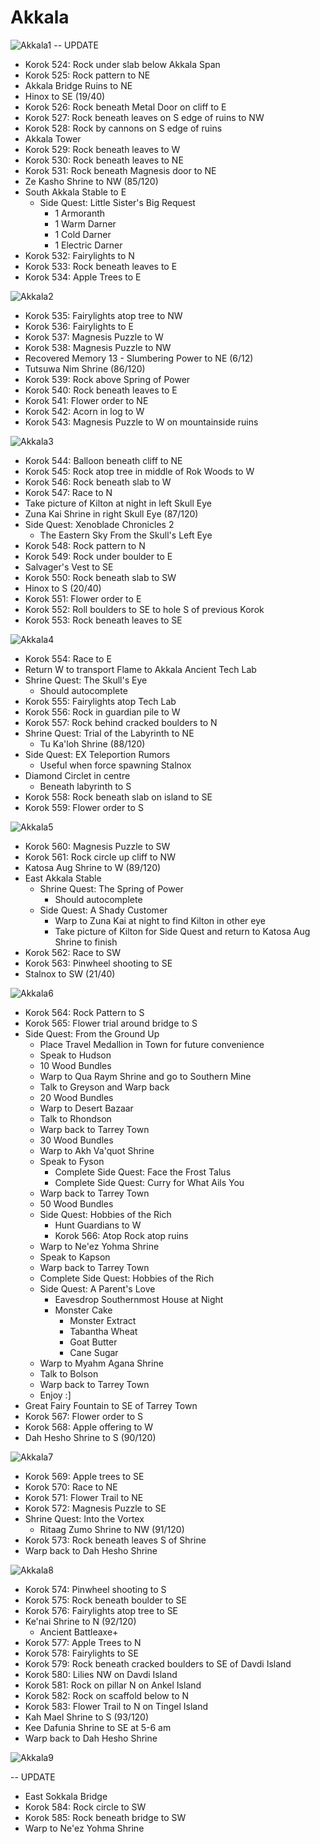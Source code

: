 # Akkala

![Akkala1](images/Akkala1.PNG) -- UPDATE

* Korok 524: Rock under slab below Akkala Span
* Korok 525: Rock pattern to NE
* Akkala Bridge Ruins to NE
* Hinox to SE (19/40)
* Korok 526: Rock beneath Metal Door on cliff to E
* Korok 527: Rock beneath leaves on S edge of ruins to NW
* Korok 528: Rock by cannons on S edge of ruins
* Akkala Tower
* Korok 529: Rock beneath leaves to W
* Korok 530: Rock beneath leaves to NE
* Korok 531: Rock beneath Magnesis door to NE
* Ze Kasho Shrine to NW (85/120)
* South Akkala Stable to E
  * Side Quest: Little Sister's Big Request
    * 1 Armoranth
    * 1 Warm Darner
    * 1 Cold Darner
    * 1 Electric Darner
* Korok 532: Fairylights to N
* Korok 533: Rock beneath leaves to E
* Korok 534: Apple Trees to E

![Akkala2](images/Akkala2.PNG)

* Korok 535: Fairylights atop tree to NW
* Korok 536: Fairylights to E
* Korok 537: Magnesis Puzzle to W
* Korok 538: Magnesis Puzzle to NW
* Recovered Memory 13 - Slumbering Power to NE (6/12)
* Tutsuwa Nim Shrine (86/120)
* Korok 539: Rock above Spring of Power
* Korok 540: Rock beneath leaves to E
* Korok 541: Flower order to NE
* Korok 542: Acorn in log to W
* Korok 543: Magnesis Puzzle to W on mountainside ruins

![Akkala3](images/Akkala3.PNG)

* Korok 544: Balloon beneath cliff to NE
* Korok 545: Rock atop tree in middle of Rok Woods to W
* Korok 546: Rock beneath slab to W
* Korok 547: Race to N
* Take picture of Kilton at night in left Skull Eye
* Zuna Kai Shrine in right Skull Eye (87/120)
* Side Quest: Xenoblade Chronicles 2
  * The Eastern Sky From the Skull's Left Eye
* Korok 548: Rock pattern to N
* Korok 549: Rock under boulder to E
* Salvager's Vest to SE
* Korok 550: Rock beneath slab to SW
* Hinox to S (20/40)
* Korok 551: Flower order to E
* Korok 552: Roll boulders to SE to hole S of previous Korok
* Korok 553: Rock beneath leaves to SE

![Akkala4](images/Akkala4.PNG)

* Korok 554: Race to E
* Return W to transport Flame to Akkala Ancient Tech Lab
* Shrine Quest: The Skull's Eye
  * Should autocomplete
* Korok 555: Fairylights atop Tech Lab
* Korok 556: Rock in guardian pile to W
* Korok 557: Rock behind cracked boulders to N
* Shrine Quest: Trial of the Labyrinth to NE
  * Tu Ka'loh Shrine (88/120)
* Side Quest: EX Teleportion Rumors
  * Useful when force spawning Stalnox
* Diamond Circlet in centre
  * Beneath labyrinth to S
* Korok 558: Rock beneath slab on island to SE
* Korok 559: Flower order to S

![Akkala5](images/Akkala5.PNG)

* Korok 560: Magnesis Puzzle to SW
* Korok 561: Rock circle up cliff to NW
* Katosa Aug Shrine to W (89/120)
* East Akkala Stable
  * Shrine Quest: The Spring of Power
    * Should autocomplete
  * Side Quest: A Shady Customer
    * Warp to Zuna Kai at night to find Kilton in other eye
    * Take picture of Kilton for Side Quest and return to Katosa Aug Shrine to finish
* Korok 562: Race to SW
* Korok 563: Pinwheel shooting to SE
* Stalnox to SW (21/40)

![Akkala6](images/Akkala6.PNG)

* Korok 564: Rock Pattern to S
* Korok 565: Flower trial around bridge to S
* Side Quest: From the Ground Up
  * Place Travel Medallion in Town for future convenience
  * Speak to Hudson
  * 10 Wood Bundles
  * Warp to Qua Raym Shrine and go to Southern Mine
  * Talk to Greyson and Warp back
  * 20 Wood Bundles
  * Warp to Desert Bazaar
  * Talk to Rhondson
  * Warp back to Tarrey Town
  * 30 Wood Bundles
  * Warp to Akh Va'quot Shrine
  * Speak to Fyson
    * Complete Side Quest: Face the Frost Talus
    * Complete Side Quest: Curry for What Ails You
  * Warp back to Tarrey Town
  * 50 Wood Bundles
  * Side Quest: Hobbies of the Rich
    * Hunt Guardians to W
    * Korok 566: Atop Rock atop ruins
  * Warp to Ne'ez Yohma Shrine
  * Speak to Kapson
  * Warp back to Tarrey Town
  * Complete Side Quest: Hobbies of the Rich
  * Side Quest: A Parent's Love
    * Eavesdrop Southernmost House at Night
    * Monster Cake
      * Monster Extract
      * Tabantha Wheat
      * Goat Butter
      * Cane Sugar
  * Warp to Myahm Agana Shrine
  * Talk to Bolson
  * Warp back to Tarrey Town
  * Enjoy :]
* Great Fairy Fountain to SE of Tarrey Town
* Korok 567: Flower order to S
* Korok 568: Apple offering to W
* Dah Hesho Shrine to S (90/120)

![Akkala7](images/Akkala7.PNG)

* Korok 569: Apple trees to SE
* Korok 570: Race to NE
* Korok 571: Flower Trail to NE
* Korok 572: Magnesis Puzzle to SE
* Shrine Quest: Into the Vortex
  * Ritaag Zumo Shrine to NW (91/120)
* Korok 573: Rock beneath leaves S of Shrine
* Warp back to Dah Hesho Shrine

![Akkala8](images/Akkala8.PNG)

* Korok 574: Pinwheel shooting to S
* Korok 575: Rock beneath boulder to SE
* Korok 576: Fairylights atop tree to SE
* Ke'nai Shrine to N (92/120)
  * Ancient Battleaxe+
* Korok 577: Apple Trees to N
* Korok 578: Fairylights to SE
* Korok 579: Rock beneath cracked boulders to SE of Davdi Island
* Korok 580: Lilies NW on Davdi Island
* Korok 581: Rock on pillar N on Ankel Island
* Korok 582: Rock on scaffold below to N
* Korok 583: Flower Trail to N on Tingel Island
* Kah Mael Shrine to S (93/120)
* Kee Dafunia Shrine to SE at 5-6 am
* Warp back to Dah Hesho Shrine

![Akkala9](images/Akkala9.PNG)

-- UPDATE

* East Sokkala Bridge
* Korok 584: Rock circle to SW
* Korok 585: Rock beneath bridge to SW
* Warp to Ne'ez Yohma Shrine
